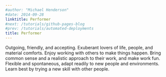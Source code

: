 ```yaml
---
#author: "Michael Henderson"
#date: 2014-09-28
linktitle: Performer
#next: /tutorials/github-pages-blog
#prev: /tutorials/automated-deployments
title: Performer
---
```


Outgoing, friendly, and accepting. Exuberant lovers of life, people, and material comforts. Enjoy working with others to make things happen. Bring common sense and a realistic approach to their work, and make work fun. Flexible and spontaneous, adapt readily to new people and environments. Learn best by trying a new skill with other people.

